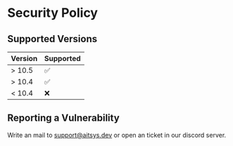 # Security Policy

## Supported Versions

| Version | Supported          |
| ------- | ------------------ |
| > 10.5  | :white_check_mark: |
| > 10.4  | :white_check_mark: |
| < 10.4  | :x:                |

## Reporting a Vulnerability

Write an mail to support@aitsys.dev or open an ticket in our discord server.
